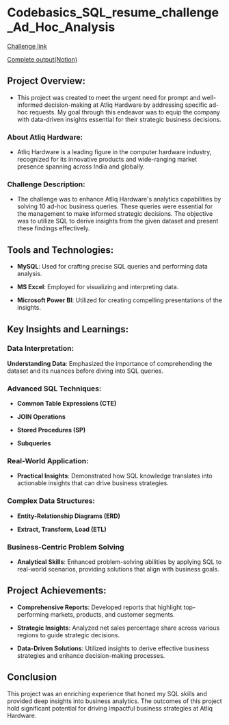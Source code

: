 # Codebasics_SQL_resume_challenge_Ad_Hoc_Analysis


[Challenge link](https://codebasics.io/challenge/codebasics-resume-project-challenge/7)

[Complete output(Notion)](https://www.notion.so/SQL-Challenge-dead043ee1ff4781a53759b461edb243)


## Project Overview:

 - This project was created to meet the urgent need for prompt and well-informed decision-making at Atliq Hardware by addressing specific ad-hoc requests. My goal through this endeavor was to equip the company with data-driven insights essential for their strategic business decisions.

### About Atliq Hardware:

 - Atliq Hardware is a leading figure in the computer hardware industry, recognized for its innovative products and wide-ranging market presence spanning across India and 
  globally.

### Challenge Description:

 - The challenge was to enhance Atliq Hardware's analytics capabilities by solving 10 ad-hoc business queries. These queries were essential for the management to make 
  informed strategic decisions. The objective was to utilize SQL to derive insights from the given dataset and present these findings effectively.

## Tools and Technologies:

 - **MySQL**: Used for crafting precise SQL queries and performing data analysis.

 - **MS Excel**: Employed for visualizing and interpreting data.

 - **Microsoft Power BI**: Utilized for creating compelling presentations of the insights.


## Key Insights and Learnings:

### Data Interpretation:

**Understanding Data**: Emphasized the importance of comprehending the dataset and its nuances before diving into SQL queries.

### Advanced SQL Techniques:
- **Common Table Expressions (CTE)**

- **JOIN Operations**

- **Stored Procedures (SP)**

- **Subqueries**

### Real-World Application:

- **Practical Insights**: Demonstrated how SQL knowledge translates into actionable insights that can drive business strategies.

### Complex Data Structures:

- **Entity-Relationship Diagrams (ERD)**

- **Extract, Transform, Load (ETL)**

### Business-Centric Problem Solving

- **Analytical Skills**: Enhanced problem-solving abilities by applying SQL to real-world scenarios, providing solutions that align with business goals.

## Project Achievements:

- **Comprehensive Reports**: Developed reports that highlight top-performing markets, products, and customer segments.

- **Strategic Insights**: Analyzed net sales percentage share across various regions to guide strategic decisions.

- **Data-Driven Solutions**: Utilized insights to derive effective business strategies and enhance decision-making processes.

## Conclusion
This project was an enriching experience that honed my SQL skills and provided deep insights into business analytics. The outcomes of this project hold significant potential for driving impactful business strategies at Atliq Hardware.
